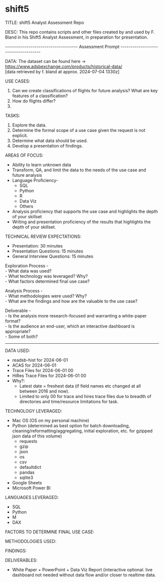 # shift5
TITLE: shift5 Analyst Assessment Repo

DESC: This repo contains scripts and other files created by and used by F. Bland in his Shift5 Analyst Assessment, in preparation for presentation.


------------------------------------- Assessment Prompt -------------------------------------

DATA: The dataset can be found here -> https://www.adsbexchange.com/products/historical-data/  
[data retrieved by f. bland at approx. 2024-07-04 1330z]

USE CASES:  
  1) Can we create classifications of flights for future analysis? What are key features of a classification?  
  2) How do flights differ?  
  3) <br> 

TASKS:<br> 
  1) Explore the data.  
  2) Determine the formal scope of a use case given the request is not explicit.  
  3) Determine what data should be used.  
  4) Develop a presentation of findings.

AREAS OF FOCUS:  
  - Ability to learn unknown data  
  - Transform, QA, and limit the data to the needs of the use case and future analysis  
  - Language Proficiency-
    - SQL  
    - Python  
    - R   
    - Data Viz  
    - Others  
  - Analysis proficiency that supports the use case and highlights the depth of your skillset
  - Writing and presentation proficiency of the results that highlights the depth of your skillset.
      
  
TECHNICAL REVIEW EXPECTATIONS:  
  - Presentation: 30 minutes
  - Presentation Questions: 15 minutes
  - General Interview Questions: 15 minutes  

  Exploration Process -  
    - What data was used?  
    - What technology was leveraged? Why?  
    - What factors determined final use case?  

  Analysis Process -  
    - What methodologies were used? Why?  
    - What are the findings and how are the valuable to the use case?  

  Deliverable -  
    - Is the analysis more research-focused and warranting a white-paper format?  
    - Is the audience an end-user, which an interactive dashboard is appropriate?  
    - Some of both?  

---------------------------------------------------------------------------------------------


DATA USED:  
  - readsb-hist for 2024-06-01  
  - ACAS for 2024-06-01  
  - Trace Files for 2024-06-01 00  
  - HiRes Trace Files for 2024-06-01 00  
  - Why?:  
    - Latest date = freshest data (if field names etc changed at all between 2016 and now).  
    - Limited to only 00 for trace and hires trace files due to breadth of directories and time/resource limitations for task.  

TECHNOLOGY LEVERAGED:  
  - Mac OS (OS on my personal machine)  
  - Python (determined as best option for batch downloading, cleaning/reformatting/aggregating, initial exploration, etc. for gzipped json data of this volume)
    - requests
    - gzip
    - json  
    - os  
    - csv  
    - defaultdict  
    - pandas  
    - sqlite3  
  - Google Sheets  
  - Microsoft Power BI

LANGUAGES LEVERAGED:
  - SQL
  - Python
  - M
  - DAX

FACTORS TO DETERMINE FINAL USE CASE:

METHODOLOGIES USED:

FINDINGS:

DELIVERABLES:  
  - White Paper + PowerPoint + Data Viz Report (interactive optional. live dashboard not needed without data flow and/or closer to realtime data.
  



